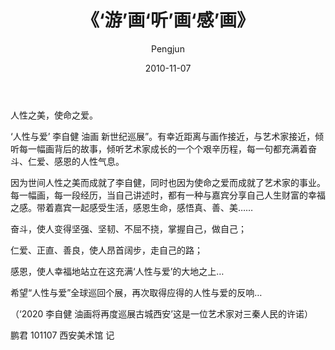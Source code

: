 ﻿---
layout: post
title: '《‘游’画‘听’画‘感’画》'
date: 2010-11-07
author: Pengjun
tags: 所感所思
---

人性之美，使命之爱。

‘人性与爱’ 李自健 油画 新世纪巡展”。有幸近距离与画作接近，与艺术家接近，倾听每一幅画背后的故事，倾听艺术家成长的一个个艰辛历程，每一句都充满着奋斗、仁爱、感恩的人性气息。

因为世间人性之美而成就了李自健，同时也因为使命之爱而成就了艺术家的事业。每一幅画，每一段经历，当自己讲述时，都有一种与嘉宾分享自己人生财富的幸福之感。带着嘉宾一起感受生活，感恩生命，感悟真、善、美……

奋斗，使人变得坚强、坚韧、不屈不挠，掌握自己，做自己；

仁爱、正直、善良，使人昂首阔步，走自己的路；

感恩，使人幸福地站立在这充满‘人性与爱’的大地之上…

希望“人性与爱”全球巡回个展，再次取得应得的人性与爱的反响…

（‘2020 李自健 油画将再度巡展古城西安’这是一位艺术家对三秦人民的许诺）


鹏君
101107
西安美术馆 记
